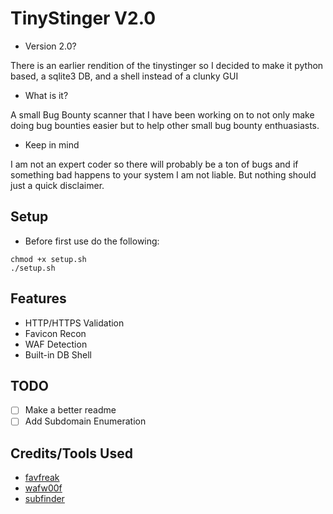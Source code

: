 # TinyStinger V2.0
- Version 2.0?

There is an earlier rendition of the tinystinger so I decided to make it python based, a sqlite3 DB, and a shell instead of a clunky GUI

- What is it?

A small Bug Bounty scanner that I have been working on to not only make doing bug bounties easier but to help other small bug bounty enthuasiasts.
- Keep in mind

I am not an expert coder so there will probably be a ton of bugs and if something bad happens to your system I am not liable. But nothing should just a quick disclaimer.

## Setup 
- Before first use do the following:
```
chmod +x setup.sh
./setup.sh
```
## Features
- HTTP/HTTPS Validation
- Favicon Recon
- WAF Detection
- Built-in DB Shell
## TODO
- [ ] Make a better readme
- [ ] Add Subdomain Enumeration
## Credits/Tools Used
- [favfreak](https://github.com/devanshbatham/FavFreak)
- [wafw00f](https://github.com/EnableSecurity/wafw00f)
- [subfinder](https://github.com/projectdiscovery/subfinder)
